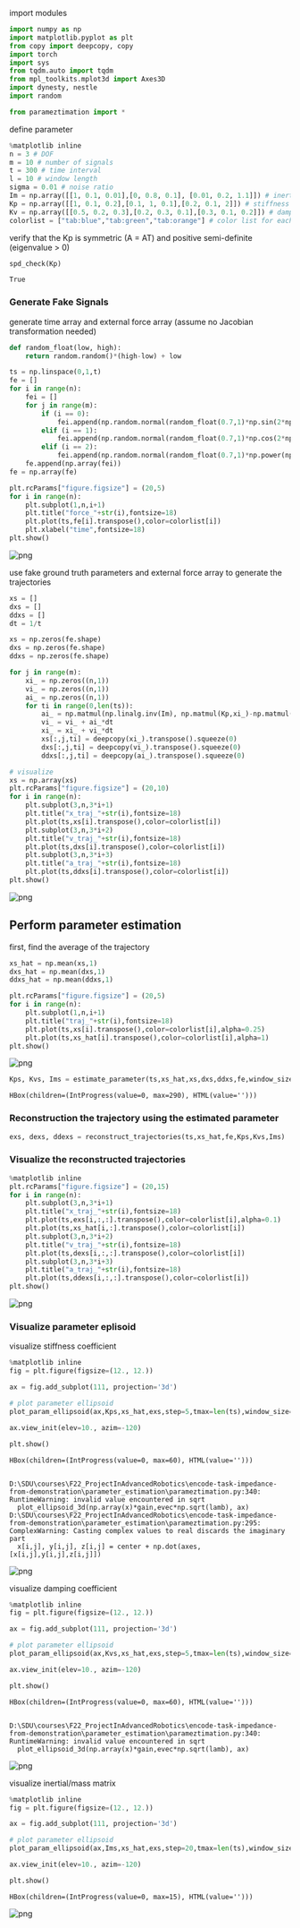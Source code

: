 
import modules


```python
import numpy as np
import matplotlib.pyplot as plt
from copy import deepcopy, copy
import torch
import sys
from tqdm.auto import tqdm
from mpl_toolkits.mplot3d import Axes3D
import dynesty, nestle
import random
```


```python
from parameztimation import *
```

define parameter


```python
%matplotlib inline
n = 3 # DOF
m = 10 # number of signals
t = 300 # time interval
l = 10 # window length
sigma = 0.01 # noise ratio
Im = np.array([[1, 0.1, 0.01],[0, 0.8, 0.1], [0.01, 0.2, 1.1]]) # inertia/mass matrix
Kp = np.array([[1, 0.1, 0.2],[0.1, 1, 0.1],[0.2, 0.1, 2]]) # stiffness matrix
Kv = np.array([[0.5, 0.2, 0.3],[0.2, 0.3, 0.1],[0.3, 0.1, 0.2]]) # damping matrix
colorlist = ["tab:blue","tab:green","tab:orange"] # color list for each DOF
```

verify that the Kp is symmetric (A = AT) and positive semi-definite (eigenvalue > 0)


```python
spd_check(Kp)
```




    True



### Generate Fake Signals

generate time array and external force array (assume no Jacobian transformation needed)


```python
def random_float(low, high):
    return random.random()*(high-low) + low

ts = np.linspace(0,1,t)
fe = []
for i in range(n):
    fei = []
    for j in range(m):
        if (i == 0):
            fei.append(np.random.normal(random_float(0.7,1)*np.sin(2*np.pi*ts),sigma))
        elif (i == 1):
            fei.append(np.random.normal(random_float(0.7,1)*np.cos(2*np.pi*ts),sigma))
        elif (i == 2):
            fei.append(np.random.normal(random_float(0.7,1)*np.power(np.sin(2*np.pi*ts),2),sigma))
    fe.append(np.array(fei))
fe = np.array(fe)

plt.rcParams["figure.figsize"] = (20,5)
for i in range(n):
    plt.subplot(1,n,i+1)
    plt.title("force_"+str(i),fontsize=18)
    plt.plot(ts,fe[i].transpose(),color=colorlist[i])
    plt.xlabel("time",fontsize=18)
plt.show()
```


![png](ParameterEstimation_files/ParameterEstimation_9_0.png)


use fake ground truth parameters and external force array to generate the trajectories


```python
xs = []
dxs = []
ddxs = []
dt = 1/t

xs = np.zeros(fe.shape)
dxs = np.zeros(fe.shape)
ddxs = np.zeros(fe.shape)

for j in range(m):
    xi_ = np.zeros((n,1))
    vi_ = np.zeros((n,1))
    ai_ = np.zeros((n,1))
    for ti in range(0,len(ts)):
        ai_ = np.matmul(np.linalg.inv(Im), np.matmul(Kp,xi_)-np.matmul(Kv,vi_)+np.expand_dims(fe[:,j,ti],-1))
        vi_ = vi_ + ai_*dt
        xi_ = xi_ + vi_*dt
        xs[:,j,ti] = deepcopy(xi_).transpose().squeeze(0)
        dxs[:,j,ti] = deepcopy(vi_).transpose().squeeze(0)
        ddxs[:,j,ti] = deepcopy(ai_).transpose().squeeze(0)

# visualize
xs = np.array(xs)
plt.rcParams["figure.figsize"] = (20,10)
for i in range(n):
    plt.subplot(3,n,3*i+1)
    plt.title("x_traj_"+str(i),fontsize=18)
    plt.plot(ts,xs[i].transpose(),color=colorlist[i])
    plt.subplot(3,n,3*i+2)
    plt.title("v_traj_"+str(i),fontsize=18)
    plt.plot(ts,dxs[i].transpose(),color=colorlist[i])
    plt.subplot(3,n,3*i+3)
    plt.title("a_traj_"+str(i),fontsize=18)
    plt.plot(ts,ddxs[i].transpose(),color=colorlist[i])
plt.show()
```


![png](ParameterEstimation_files/ParameterEstimation_11_0.png)


## Perform parameter estimation

first, find the average of the trajectory


```python
xs_hat = np.mean(xs,1)
dxs_hat = np.mean(dxs,1)
ddxs_hat = np.mean(ddxs,1)
```


```python
plt.rcParams["figure.figsize"] = (20,5)
for i in range(n):
    plt.subplot(1,n,i+1)
    plt.title("traj_"+str(i),fontsize=18)
    plt.plot(ts,xs[i].transpose(),color=colorlist[i],alpha=0.25)
    plt.plot(ts,xs_hat[i].transpose(),color=colorlist[i],alpha=1)
plt.show()
```


![png](ParameterEstimation_files/ParameterEstimation_15_0.png)



```python
Kps, Kvs, Ims = estimate_parameter(ts,xs_hat,xs,dxs,ddxs,fe,window_size=l,loss_threshold=0.00001,learning_rate=2,estimatedKv=None,estimatedIm=Im,correction=True,verbose=False)      
```


    HBox(children=(IntProgress(value=0, max=290), HTML(value='')))


    
    

### Reconstruction the trajectory using the estimated parameter


```python
exs, dexs, ddexs = reconstruct_trajectories(ts,xs_hat,fe,Kps,Kvs,Ims)    
```

### Visualize the reconstructed trajectories


```python
%matplotlib inline
plt.rcParams["figure.figsize"] = (20,15)
for i in range(n):
    plt.subplot(3,n,3*i+1)
    plt.title("x_traj_"+str(i),fontsize=18)
    plt.plot(ts,exs[i,:,:].transpose(),color=colorlist[i],alpha=0.1)
    plt.plot(ts,xs_hat[i,:].transpose(),color=colorlist[i])
    plt.subplot(3,n,3*i+2)
    plt.title("v_traj_"+str(i),fontsize=18)
    plt.plot(ts,dexs[i,:,:].transpose(),color=colorlist[i])
    plt.subplot(3,n,3*i+3)
    plt.title("a_traj_"+str(i),fontsize=18)
    plt.plot(ts,ddexs[i,:,:].transpose(),color=colorlist[i])
plt.show()
```


![png](ParameterEstimation_files/ParameterEstimation_20_0.png)


### Visualize parameter eplisoid

visualize stiffness coefficient


```python
%matplotlib inline
fig = plt.figure(figsize=(12., 12.))

ax = fig.add_subplot(111, projection='3d')

# plot parameter ellipsoid
plot_param_ellipsoid(ax,Kps,xs_hat,exs,step=5,tmax=len(ts),window_size=l,gain=1)

ax.view_init(elev=10., azim=-120)

plt.show()

```


    HBox(children=(IntProgress(value=0, max=60), HTML(value='')))


    D:\SDU\courses\F22_ProjectInAdvancedRobotics\encode-task-impedance-from-demonstration\parameter_estimation\parameztimation.py:340: RuntimeWarning: invalid value encountered in sqrt
      plot_ellipsoid_3d(np.array(x)*gain,evec*np.sqrt(lamb), ax)
    D:\SDU\courses\F22_ProjectInAdvancedRobotics\encode-task-impedance-from-demonstration\parameter_estimation\parameztimation.py:295: ComplexWarning: Casting complex values to real discards the imaginary part
      x[i,j], y[i,j], z[i,j] = center + np.dot(axes, [x[i,j],y[i,j],z[i,j]])
    

    
    


![png](ParameterEstimation_files/ParameterEstimation_23_3.png)


visualize damping coefficient


```python
%matplotlib inline
fig = plt.figure(figsize=(12., 12.))

ax = fig.add_subplot(111, projection='3d')

# plot parameter ellipsoid
plot_param_ellipsoid(ax,Kvs,xs_hat,exs,step=5,tmax=len(ts),window_size=l,gain=50)

ax.view_init(elev=10., azim=-120)

plt.show()

```


    HBox(children=(IntProgress(value=0, max=60), HTML(value='')))


    D:\SDU\courses\F22_ProjectInAdvancedRobotics\encode-task-impedance-from-demonstration\parameter_estimation\parameztimation.py:340: RuntimeWarning: invalid value encountered in sqrt
      plot_ellipsoid_3d(np.array(x)*gain,evec*np.sqrt(lamb), ax)
    

    
    


![png](ParameterEstimation_files/ParameterEstimation_25_3.png)


visualize inertial/mass matrix


```python
%matplotlib inline
fig = plt.figure(figsize=(12., 12.))

ax = fig.add_subplot(111, projection='3d')

# plot parameter ellipsoid
plot_param_ellipsoid(ax,Ims,xs_hat,exs,step=20,tmax=len(ts),window_size=l,gain=50)

ax.view_init(elev=10., azim=-120)

plt.show()

```


    HBox(children=(IntProgress(value=0, max=15), HTML(value='')))


    
    


![png](ParameterEstimation_files/ParameterEstimation_27_2.png)



```python

```
